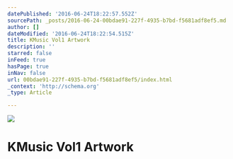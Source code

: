 ```yaml
---
datePublished: '2016-06-24T18:22:57.552Z'
sourcePath: _posts/2016-06-24-00bdae91-227f-4935-b7bd-f5681adf8ef5.md
author: []
dateModified: '2016-06-24T18:22:54.515Z'
title: KMusic Vol1 Artwork
description: ''
starred: false
inFeed: true
hasPage: true
inNav: false
url: 00bdae91-227f-4935-b7bd-f5681adf8ef5/index.html
_context: 'http://schema.org'
_type: Article

---
```

![](https://the-grid-user-content.s3-us-west-2.amazonaws.com/f04561dd-44e3-44df-88fd-ec2c74575cc8.jpg)

# KMusic Vol1 Artwork
